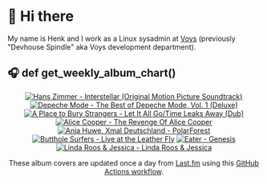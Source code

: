 # 👋 Hi there

My name is Henk and I work as a Linux sysadmin at <a href="https://www.voys.co/about/">Voys</a> (previously "Devhouse Spindle" aka Voys development department).

## 🎧 def get_weekly_album_chart()
<!-- lastfm -->
<p align="center"><a href="https://www.last.fm/music/Hans+Zimmer/Interstellar+(Original+Motion+Picture+Soundtrack)"><img src="https://lastfm.freetls.fastly.net/i/u/64s/b8365c64bec38d1f0d05d9c1367a8cb3.jpg" title="Hans Zimmer - Interstellar (Original Motion Picture Soundtrack)"></a> <a href="https://www.last.fm/music/Depeche+Mode/The+Best+of+Depeche+Mode,+Vol.+1+(Deluxe)"><img src="https://lastfm.freetls.fastly.net/i/u/64s/8ba65b2afc0dc7e478ab22af3c94d8b6.png" title="Depeche Mode - The Best of Depeche Mode, Vol. 1 (Deluxe)"></a> <a href="https://www.last.fm/music/A+Place+to+Bury+Strangers/Let+It+All+Go%2FTime+Leaks+Away+(Dub)"><img src="https://lastfm.freetls.fastly.net/i/u/64s/2a7d49f2bdb76dec8e9fb0e971411d9f.jpg" title="A Place to Bury Strangers - Let It All Go/Time Leaks Away (Dub)"></a> <a href="https://www.last.fm/music/Alice+Cooper/The+Revenge+Of+Alice+Cooper"><img src="https://lastfm.freetls.fastly.net/i/u/64s/34cbb6ba274695eaf55736b9834d7dd7.jpg" title="Alice Cooper - The Revenge Of Alice Cooper"></a> <a href="https://www.last.fm/music/Anja+Huwe,+Xmal+Deutschland/PolarForest"><img src="https://lastfm.freetls.fastly.net/i/u/64s/f5b2d408c7c116ab27b29d82492593be.jpg" title="Anja Huwe, Xmal Deutschland - PolarForest"></a> <a href="https://www.last.fm/music/Butthole+Surfers/Live+at+the+Leather+Fly"><img src="https://lastfm.freetls.fastly.net/i/u/64s/030638308b55b66e77a4d502f7ed74cf.jpg" title="Butthole Surfers - Live at the Leather Fly"></a> <a href="https://www.last.fm/music/Eater/Genesis"><img src="https://lastfm.freetls.fastly.net/i/u/64s/dd226c4fac4a82e043a9798272b04194.jpg" title="Eater - Genesis"></a> <a href="https://www.last.fm/music/+noredirect/Linda+Roos+&+Jessica/Linda+Roos+&+Jessica"><img src="https://lastfm.freetls.fastly.net/i/u/64s/fbd6beeb072f44d7c42a83fd4cd2df5e.jpg" title="Linda Roos & Jessica - Linda Roos & Jessica"></a> </p>

<p align="center">These album covers are updated once a day from <a href="https://www.last.fm/user/hbokh">Last.fm</a> using this <a href="https://github.com/marketplace/actions/lastfm-to-markdown">GitHub Actions workflow</a>.</p>
